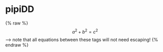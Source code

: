 # pipiDD
{% raw %}
  $$a^2 + b^2 = c^2$$ --> note that all equations between these tags will not need escaping! 
 {% endraw %}
